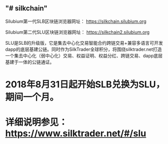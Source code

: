 ## "# silkchain" ##

Silubium第一代SLB区块链浏览器网址：
https://silkchain.silubium.org

Silubium第二代SLU区块链浏览器网址：
https://silkchain2.silubium.org

SLU是SLB的升级版，它是集去中心化交易智能合约跨链交易+兼容多语言可开发dapp的底层基建公链。同时作为SilkTrader全球积分，将围绕silktrader.net打造一个集去中心化（弱中心化）交易、权益证明、权益分红、跨链交易、dapp底层基建于一体的公链通证。

# 2018年8月31日起开始SLB兑换为SLU，期间一个月。 #
# 详细说明参见：https://www.silktrader.net/#/slu #

